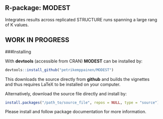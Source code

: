 R-package: MODEST
-------------

Integrates results across replicated STRUCTURE runs spanning a large rang of K values.

WORK IN PROGRESS
--------------

###Installing

With **devtools** (accessible from CRAN) **MODEST** can be installed by:
```r
devtools::install_github("petrikemppainen/MODEST")
```
This downloads the source directly from **github** and builds the vignettes and thus requires LaTeX to be installed on your computer.

Alternatively, download the source file directly and install by:
```r
install.packages("/path_to/source_file", repos = NULL, type = "source")
```
Please install and follow package documentation for more information.